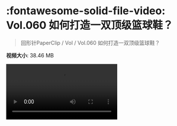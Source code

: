 # :fontawesome-solid-file-video: Vol.060 如何打造一双顶级篮球鞋？

> 回形针PaperClip / Vol / Vol.060 如何打造一双顶级篮球鞋？

**视频大小**: 38.46 MB

<div class="video"><video src="https://file.hsyhx.top/archive/PaperClip/Vol/060.mp4" controls preload>🤔 您的浏览器不支持 video 标签</video></div>
